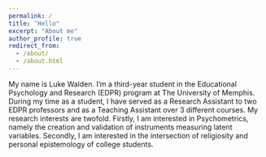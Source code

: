 ```yaml
---
permalink: /
title: "Hello"
excerpt: "About me"
author_profile: true
redirect_from: 
  - /about/
  - /about.html
---
```



My name is Luke Walden. I’m a third-year student in the Educational Psychology and Research (EDPR) program at The University of Memphis. During my time as a student, I have served as a Research Assistant to two EDPR professors and as a Teaching Assistant over 3 different courses. My research interests are twofold. Firstly, I am interested in Psychometrics, namely the creation and validation of instruments measuring latent variables. Secondly, I am interested in the intersection of religiosity and personal epistemology of college students. 
